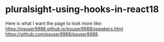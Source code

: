 # pluralsight-using-hooks-in-react18

Here is what I want the page to look more like:
https://psuser9988.github.io/psuser9988/speakers.html
https://github.com/psuser9988/psuser9988




